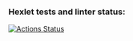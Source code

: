 ### Hexlet tests and linter status:
[![Actions Status](https://github.com/Pavel-Kr/python-project-49/actions/workflows/hexlet-check.yml/badge.svg)](https://github.com/Pavel-Kr/python-project-49/actions)